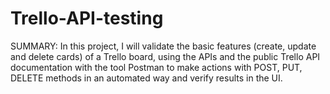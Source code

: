 # Trello-API-testing
SUMMARY: 
In this project, I will validate the basic features (create, update and delete cards) of a Trello board, using the APIs and the public Trello API documentation with the tool Postman to make actions with POST, PUT, DELETE methods in an automated way and verify results in the UI.

